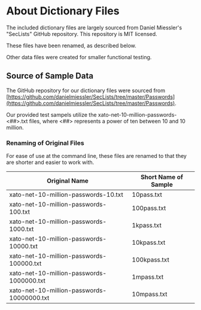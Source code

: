 # About Dictionary Files

The included dictionary files are largely sourced from Daniel Miessler's "SecLists" GitHub repository. This repository is MIT licensed.

These files have been renamed, as described below.

Other data files were created for smaller functional testing.

## Source of Sample Data

The GitHub repository for our dictionary files were sourced from [https://github.com/danielmiessler/SecLists/tree/master/Passwords](https://github.com/danielmiessler/SecLists/tree/master/Passwords).

Our provided test sampels utilize the xato-net-10-million-passwords-<##>.txt files, where <##> represents a power of ten between 10 and 10 million.

### Renaming of Original Files

For ease of use at the command line, these files are renamed to that they are shorter and easier to work with.

| Original Name | Short Name of Sample |
| --------------|----------------------|
| xato-net-10-million-passwords-10.txt | 10pass.txt |
| xato-net-10-million-passwords-100.txt | 100pass.txt |
| xato-net-10-million-passwords-1000.txt | 1kpass.txt |
| xato-net-10-million-passwords-10000.txt | 10kpass.txt |
| xato-net-10-million-passwords-100000.txt | 100kpass.txt |
| xato-net-10-million-passwords-1000000.txt | 1mpass.txt |
| xato-net-10-million-passwords-10000000.txt | 10mpass.txt |

